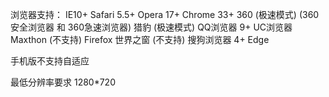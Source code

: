 浏览器支持：
IE10+
Safari 5.5+
Opera 17+
Chrome 33+
360 (极速模式) (360安全浏览器 和 360急速浏览器)
猎豹 (极速模式)
QQ浏览器 9+
UC浏览器
Maxthon (不支持)
Firefox
世界之窗 (不支持)
搜狗浏览器 4+
Edge

手机版不支持自适应

最低分辨率要求 1280*720



